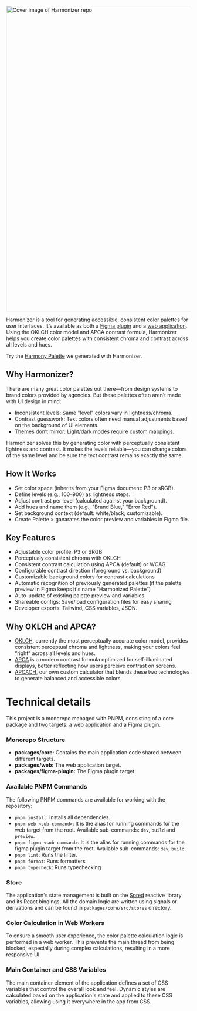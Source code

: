 <img width="830" alt="Cover image of Harmonizer repo" src="https://github.com/user-attachments/assets/add68fe5-f4f9-4142-a0a1-7ad134674575" />

Harmonizer is a tool for generating accessible, consistent color palettes for user interfaces. It’s available as both a [Figma plugin](https://www.figma.com/community/plugin/1483474069475958506/harmonizer) and a [web application](https://harmonizer.evilmartians.com/). Using the OKLCH color model and APCA contrast formula, Harmonizer helps you create color palettes with consistent chroma and contrast across all levels and hues.

Try the [Harmony Palette](https://www.figma.com/community/file/1287828769207775946) we generated with Harmonizer.

## Why Harmonizer?

There are many great color palettes out there—from design systems to brand colors provided by agencies. But these palettes often aren’t made with UI design in mind:

- Inconsistent levels: Same "level" colors vary in lightness/chroma.
- Contrast guesswork: Text colors often need manual adjustments based on the background of UI elements.
- Themes don’t mirror: Light/dark modes require custom mappings.

Harmonizer solves this by generating color with perceptually consistent lightness and contrast. It makes the levels reliable—you can change colors of the same level and be sure the text contrast remains exactly the same.

## How It Works

- Set color space (inherits from your Figma document: P3 or sRGB).
- Define levels (e.g., 100–900) as lightness steps.
- Adjust contrast per level (calculated against your background).
- Add hues and name them (e.g., "Brand Blue," "Error Red").
- Set background context (default: white/black; customizable).
- Create Palette > ganarates the color preview and variables in Figma file.

## Key Features

- Adjustable color profile: P3 or SRGB
- Perceptualy consistent chroma with OKLCH
- Consistent contrast calculation using APCA (default) or WCAG
- Configurable contrast direction (foreground vs. background)
- Customizable background colors for contrast calculations
- Automatic recognition of previously generated palettes (if the palette preview in Figma keeps it's name “Harmonized Palette”)
- Auto-update of existing palette preview and variables
- Shareable configs: Save/load configuration files for easy sharing
- Developer exports: Tailwind, CSS variables, JSON.

## Why OKLCH and APCA?

- [OKLCH](https://oklch.com/#0.6486,0.2959,24.56,100), currently the most perceptually accurate color model, provides consistent perceptual chroma and lightness, making your colors feel “right” across all levels and hues.
- [APCA](https://git.apcacontrast.com/documentation/APCA_in_a_Nutshell) is a modern contrast formula optimized for self-illuminated displays, better reflecting how users perceive contrast on screens.
- [APCACH](https://github.com/antiflasher/apcach), our own custom calculator that blends these two technologies to generate balanced and accessible colors.

# Technical details

This project is a monorepo managed with PNPM, consisting of a core package and two targets: a web application and a Figma plugin.

### Monorepo Structure

- **packages/core:** Contains the main application code shared between different targets.
- **packages/web:** The web application target.
- **packages/figma-plugin:** The Figma plugin target.

### Available PNPM Commands

The following PNPM commands are available for working with the repository:

- `pnpm install`: Installs all dependencies.
- `pnpm web <sub-command>`: It is the alias for running commands for the web target from the root. Available sub-commands: `dev`, `build` and `preview`.
- `pnpm figma <sub-command>`: It is the alias for running commands for the figma plugin target from the root. Available sub-commands: `dev`, `build`.
- `pnpm lint`: Runs the linter.
- `pnpm format`: Runs formatters
- `pnpm typecheck`: Runs typechecking

### Store

The application's state management is built on the [Spred](https://github.com/art-bazhin/spred) reactive library and its React bingings. All the domain logic are written using signals or derivations and can be found in `packages/core/src/stores` directory.

### Color Calculation in Web Workers

To ensure a smooth user experience, the color palette calculation logic is performed in a web worker. This prevents the main thread from being blocked, especially during complex calculations, resulting in a more responsive UI.

### Main Container and CSS Variables

The main container element of the application defines a set of CSS variables that control the overall look and feel. Dynamic styles are calculated based on the application's state and applied to these CSS variables, allowing using it everywhere in the app from CSS.
